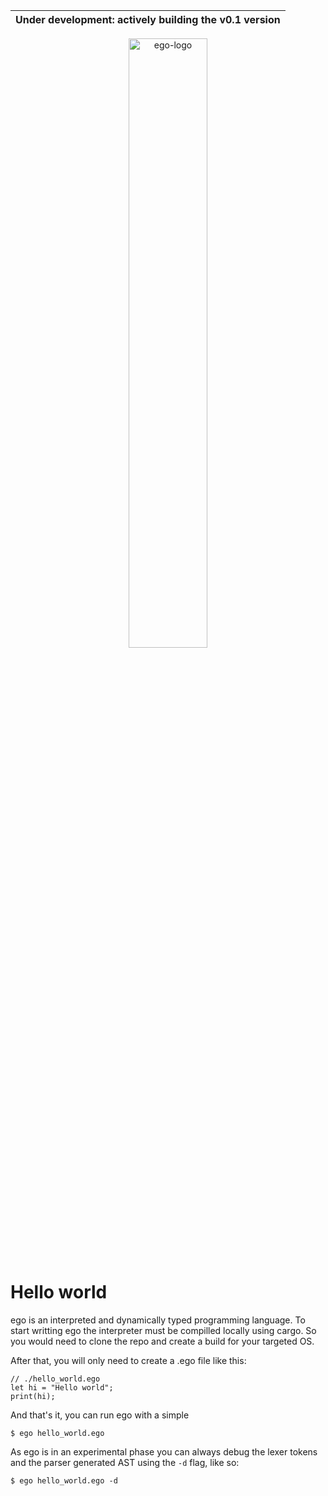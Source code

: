 | Under development: actively building the v0.1 version  |
|---|


<p align="center">
<img src="https://github.com/noreplydev/ego/assets/99766455/cb38124b-e058-493c-8ea4-08a3788cfa85" alt="ego-logo" width="50%">
</p>

# Hello world
ego is an interpreted and dynamically typed programming language. To start writting ego the interpreter must be compilled locally using cargo. So you would need to clone the repo and create a build for your targeted OS. 

After that, you will only need to create a .ego file like this: 

```ego
// ./hello_world.ego
let hi = "Hello world"; 
print(hi); 
```

And that's it, you can run ego with a simple
```ego
$ ego hello_world.ego
```

As ego is in an experimental phase you can always debug the lexer tokens and the parser generated AST using the `-d` flag, like so: 
```ego
$ ego hello_world.ego -d
```